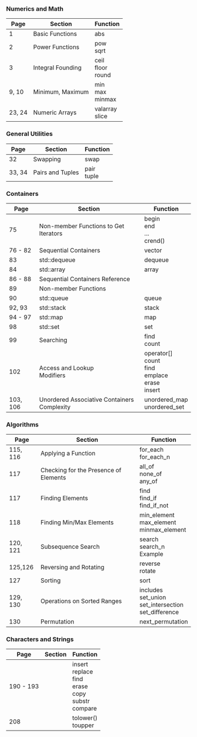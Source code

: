 ### Numerics and Math

Page | Section | Function
---- | ------- | --------
1 | Basic Functions | abs
2 | Power Functions | pow<br>sqrt
3 | Integral Founding | ceil<br>floor<br>round
9, 10 | Minimum, Maximum | min<br>max<br>minmax
23, 24 | Numeric Arrays | valarray<br>slice

### General Utilities

Page | Section | Function
---- | ------- | --------
32 | Swapping | swap
33, 34 | Pairs and Tuples | pair<br>tuple

### Containers

Page | Section | Function
---- | ------- | --------
75 | Non-member Functions to Get Iterators | begin<br>end<br>...<br>crend()
76 - 82 | Sequential Containers | vector
83 | std::dequeue | dequeue
84 | std::array | array
86 - 88 | Sequential Containers Reference | 
89 | Non-member Functions |
90 | std::queue | queue
92, 93 | std::stack | stack
94 - 97 | std::map | map
98 | std::set | set
99 | Searching | find<br>count
102 | Access and Lookup<br>Modifiers | operator[]<br>count<br>find<br>emplace<br>erase<br>insert
103, 106 | Unordered Associative Containers<br>Complexity | unordered_map<br>unordered_set

### Algorithms

Page | Section | Function
---- | ------- | --------
115, 116 | Applying a Function | for_each<br>for_each_n
117 | Checking for the Presence of Elements | all_of<br>none_of<br>any_of
117 | Finding Elements | find<br>find_if<br>find_if_not
118 | Finding Min/Max Elements | min_element<br>max_element<br>minmax_element
120, 121 | Subsequence Search | search<br>search_n<br>Example
125,126 | Reversing and Rotating | reverse<br>rotate
127 | Sorting | sort
129, 130 | Operations on Sorted Ranges | includes<br>set_union<br>set_intersection<br>set_difference
130 | Permutation | next_permutation

### Characters and Strings

Page | Section | Function
---- | ------- | --------
190 - 193 | | insert<br>replace<br>find<br>erase<br>copy<br>substr<br>compare
208 | | tolower()<br>toupper

